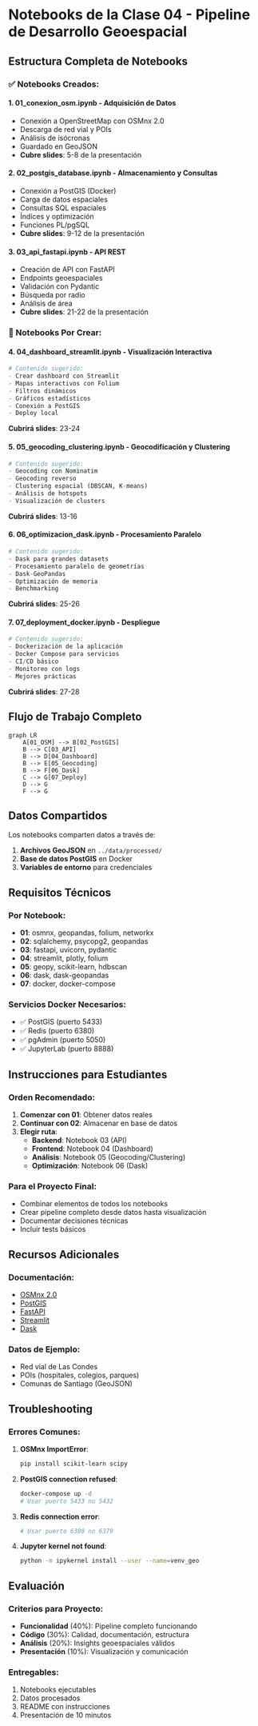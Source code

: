 # Notebooks de la Clase 04 - Pipeline de Desarrollo Geoespacial

## Estructura Completa de Notebooks

### ✅ Notebooks Creados:

#### 1. **01_conexion_osm.ipynb** - Adquisición de Datos
- Conexión a OpenStreetMap con OSMnx 2.0
- Descarga de red vial y POIs
- Análisis de isócronas
- Guardado en GeoJSON
- **Cubre slides**: 5-8 de la presentación

#### 2. **02_postgis_database.ipynb** - Almacenamiento y Consultas
- Conexión a PostGIS (Docker)
- Carga de datos espaciales
- Consultas SQL espaciales
- Índices y optimización
- Funciones PL/pgSQL
- **Cubre slides**: 9-12 de la presentación

#### 3. **03_api_fastapi.ipynb** - API REST
- Creación de API con FastAPI
- Endpoints geoespaciales
- Validación con Pydantic
- Búsqueda por radio
- Análisis de área
- **Cubre slides**: 21-22 de la presentación

### 📝 Notebooks Por Crear:

#### 4. **04_dashboard_streamlit.ipynb** - Visualización Interactiva
```python
# Contenido sugerido:
- Crear dashboard con Streamlit
- Mapas interactivos con Folium
- Filtros dinámicos
- Gráficos estadísticos
- Conexión a PostGIS
- Deploy local
```
**Cubrirá slides**: 23-24

#### 5. **05_geocoding_clustering.ipynb** - Geocodificación y Clustering
```python
# Contenido sugerido:
- Geocoding con Nominatim
- Geocoding reverso
- Clustering espacial (DBSCAN, K-means)
- Análisis de hotspots
- Visualización de clusters
```
**Cubrirá slides**: 13-16

#### 6. **06_optimizacion_dask.ipynb** - Procesamiento Paralelo
```python
# Contenido sugerido:
- Dask para grandes datasets
- Procesamiento paralelo de geometrías
- Dask-GeoPandas
- Optimización de memoria
- Benchmarking
```
**Cubrirá slides**: 25-26

#### 7. **07_deployment_docker.ipynb** - Despliegue
```python
# Contenido sugerido:
- Dockerización de la aplicación
- Docker Compose para servicios
- CI/CD básico
- Monitoreo con logs
- Mejores prácticas
```
**Cubrirá slides**: 27-28

## Flujo de Trabajo Completo

```mermaid
graph LR
    A[01_OSM] --> B[02_PostGIS]
    B --> C[03_API]
    B --> D[04_Dashboard]
    B --> E[05_Geocoding]
    B --> F[06_Dask]
    C --> G[07_Deploy]
    D --> G
    F --> G
```

## Datos Compartidos

Los notebooks comparten datos a través de:
1. **Archivos GeoJSON** en `../data/processed/`
2. **Base de datos PostGIS** en Docker
3. **Variables de entorno** para credenciales

## Requisitos Técnicos

### Por Notebook:
- **01**: osmnx, geopandas, folium, networkx
- **02**: sqlalchemy, psycopg2, geopandas
- **03**: fastapi, uvicorn, pydantic
- **04**: streamlit, plotly, folium
- **05**: geopy, scikit-learn, hdbscan
- **06**: dask, dask-geopandas
- **07**: docker, docker-compose

### Servicios Docker Necesarios:
- ✅ PostGIS (puerto 5433)
- ✅ Redis (puerto 6380)
- ✅ pgAdmin (puerto 5050)
- ✅ JupyterLab (puerto 8888)

## Instrucciones para Estudiantes

### Orden Recomendado:
1. **Comenzar con 01**: Obtener datos reales
2. **Continuar con 02**: Almacenar en base de datos
3. **Elegir ruta**:
   - **Backend**: Notebook 03 (API)
   - **Frontend**: Notebook 04 (Dashboard)
   - **Análisis**: Notebook 05 (Geocoding/Clustering)
   - **Optimización**: Notebook 06 (Dask)

### Para el Proyecto Final:
- Combinar elementos de todos los notebooks
- Crear pipeline completo desde datos hasta visualización
- Documentar decisiones técnicas
- Incluir tests básicos

## Recursos Adicionales

### Documentación:
- [OSMnx 2.0](https://osmnx.readthedocs.io/)
- [PostGIS](https://postgis.net/documentation/)
- [FastAPI](https://fastapi.tiangolo.com/)
- [Streamlit](https://docs.streamlit.io/)
- [Dask](https://docs.dask.org/)

### Datos de Ejemplo:
- Red vial de Las Condes
- POIs (hospitales, colegios, parques)
- Comunas de Santiago (GeoJSON)

## Troubleshooting

### Errores Comunes:

1. **OSMnx ImportError**:
   ```bash
   pip install scikit-learn scipy
   ```

2. **PostGIS connection refused**:
   ```bash
   docker-compose up -d
   # Usar puerto 5433 no 5432
   ```

3. **Redis connection error**:
   ```bash
   # Usar puerto 6380 no 6379
   ```

4. **Jupyter kernel not found**:
   ```bash
   python -m ipykernel install --user --name=venv_geo
   ```

## Evaluación

### Criterios para Proyecto:
- **Funcionalidad** (40%): Pipeline completo funcionando
- **Código** (30%): Calidad, documentación, estructura
- **Análisis** (20%): Insights geoespaciales válidos
- **Presentación** (10%): Visualización y comunicación

### Entregables:
1. Notebooks ejecutables
2. Datos procesados
3. README con instrucciones
4. Presentación de 10 minutos
